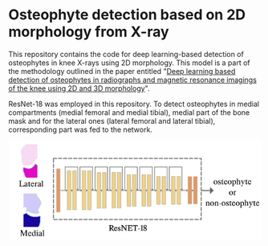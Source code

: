 # Osteophyte detection based on 2D morphology from X-ray

This repository contains the code for deep learning-based detection of osteophytes in knee X-rays using 2D morphology. This model is a part of the methodology outlined in the paper entitled "[Deep learning based detection of osteophytes in radiographs and magnetic resonance imagings of the knee using 2D and 3D morphology]((https://onlinelibrary.wiley.com/doi/10.1002/jor.25800))".

ResNet-18 was employed in this repository. To detect osteophytes in medial compartments (medial femoral and medial tibial), medial part of the bone mask and for the lateral ones (lateral femoral and lateral tibial), corresponding part was fed to the network.

![Figure.1: Osteophyte detection model](figs/2D.png)

